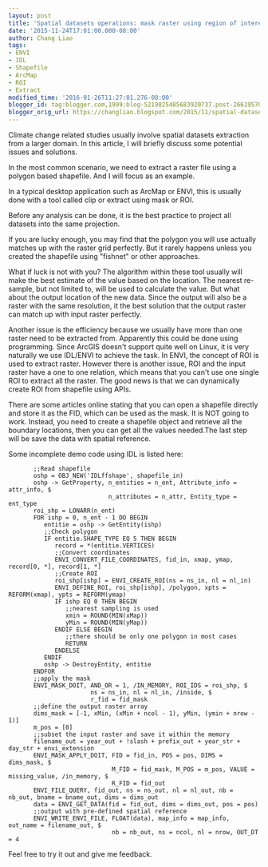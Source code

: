 ```yaml
---
layout: post
title: 'Spatial datasets operations: mask raster using region of interest'
date: '2015-11-24T17:01:00.000-08:00'
author: Chang Liao
tags:
- ENVI
- IDL
- Shapefile
- ArcMap
- ROI
- Extract
modified_time: '2016-01-26T11:27:01.276-08:00'
blogger_id: tag:blogger.com,1999:blog-5219825485683920737.post-2661957083325641186
blogger_orig_url: https://changliao.blogspot.com/2015/11/spatial-datasets-operations-01.html
---
```


Climate change related studies usually involve spatial datasets extraction from a larger domain.
In this article, I will briefly discuss some potential issues and solutions.

In the most common scenario, we need to extract a raster file using a polygon based shapefile. And I will focus as an example.

In a typical desktop application such as ArcMap or ENVI, this is usually done with a tool called clip or extract using mask or ROI.

Before any analysis can be done, it is the best practice to project all datasets into the same projection.

If you are lucky enough, you may find that the polygon you will use actually matches up with the raster grid perfectly. But it rarely happens unless you created the shapefile using "fishnet" or other approaches.

What if luck is not with you? The algorithm within these tool usually will make the best estimate of the value based on the location. The nearest re-sample, but not limited to, will be used to calculate the value. But what about the output location of the new data. Since the output will also be a raster with the same resolution, it the best solution that the output raster can match up with input raster perfectly.

Another issue is the efficiency because we usually have more than one raster need to be extracted from. Apparently this could be done using programming. Since ArcGIS doesn't support quite well on Linux, it is very naturally we use IDL/ENVI to achieve the task. In ENVI, the concept of ROI is used to extract raster. However there is another issue, ROI and the input raster have a one to one relation, which means that you can't use one single ROI to extract all the raster. The good news is that we can dynamically create ROI from shapefile using APIs.

There are some articles online stating that you can open a shapefile directly and store it as the FID, which can be used as the mask. It is NOT going to work. Instead, you need to create a shapefile object and retrieve all the boundary locations, then you can get all the values needed.The last step will be save the data with spatial reference.

Some incomplete demo code using IDL is listed here:

           ;;Read shapefile
           oshp = OBJ_NEW('IDLffshape', shapefile_in)
           oshp -> GetProperty, n_entities = n_ent, Attribute_info = attr_info, $
                                n_attributes = n_attr, Entity_type = ent_type
           roi_shp = LONARR(n_ent)
           FOR ishp = 0, n_ent - 1 DO BEGIN
              entitie = oshp -> GetEntity(ishp)
              ;;Check polygon
              IF entitie.SHAPE_TYPE EQ 5 THEN BEGIN
                 record = *(entitie.VERTICES)
                 ;;Convert coordinates
                 ENVI_CONVERT_FILE_COORDINATES, fid_in, xmap, ymap, record[0, *], record[1, *]
                 ;;Create ROI
                 roi_shp[ishp] = ENVI_CREATE_ROI(ns = ns_in, nl = nl_in)
                 ENVI_DEFINE_ROI, roi_shp[ishp], /polygon, xpts = REFORM(xmap), ypts = REFORM(ymap)
                 IF ishp EQ 0 THEN BEGIN
                    ;;nearest sampling is used
                    xmin = ROUND(MIN(xMap))
                    yMin = ROUND(MIN(yMap))
                 ENDIF ELSE BEGIN
                    ;;there should be only one polygon in most cases
                    RETURN
                 ENDELSE
              ENDIF
              oshp -> DestroyEntity, entitie
           ENDFOR
           ;;apply the mask
           ENVI_MASK_DOIT, AND_OR = 1, /IN_MEMORY, ROI_IDS = roi_shp, $
                           ns = ns_in, nl = nl_in, /inside, $
                           r_fid = fid_mask
           ;;define the output raster array
           dims_mask = [-1, xMin, (xMin + ncol - 1), yMin, (ymin + nrow - 1)]
           m_pos = [0]
           ;;subset the input raster and save it within the memory
           filename_out = year_out + !slash + prefix_out + year_str + day_str + envi_extension
           ENVI_MASK_APPLY_DOIT, FID = fid_in, POS = pos, DIMS = dims_mask, $
                                 M_FID = fid_mask, M_POS = m_pos, VALUE = missing_value, /in_memory, $
                                 R_FID = fid_out
           ENVI_FILE_QUERY, fid_out, ns = ns_out, nl = nl_out, nb = nb_out, bname = bname_out, dims = dims_out
           data = ENVI_GET_DATA(fid = fid_out, dims = dims_out, pos = pos)
           ;;output with pre-defined spatial reference
           ENVI_WRITE_ENVI_FILE, FLOAT(data), map_info = map_info, out_name = filename_out, $
                                 nb = nb_out, ns = ncol, nl = nrow, OUT_DT = 4


Feel free to try it out and give me feedback.

